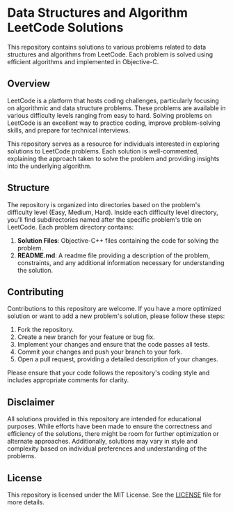 # Data Structures and Algorithm LeetCode Solutions

This repository contains solutions to various problems related to data structures and algorithms from LeetCode. Each problem is solved using efficient algorithms and implemented in Objective-C.

## Overview

LeetCode is a platform that hosts coding challenges, particularly focusing on algorithmic and data structure problems. These problems are available in various difficulty levels ranging from easy to hard. Solving problems on LeetCode is an excellent way to practice coding, improve problem-solving skills, and prepare for technical interviews.

This repository serves as a resource for individuals interested in exploring solutions to LeetCode problems. Each solution is well-commented, explaining the approach taken to solve the problem and providing insights into the underlying algorithm.

## Structure

The repository is organized into directories based on the problem's difficulty level (Easy, Medium, Hard). Inside each difficulty level directory, you'll find subdirectories named after the specific problem's title on LeetCode. Each problem directory contains:

1. **Solution Files**: Objective-C++ files containing the code for solving the problem.
2. **README.md**: A readme file providing a description of the problem, constraints, and any additional information necessary for understanding the solution.

## Contributing

Contributions to this repository are welcome. If you have a more optimized solution or want to add a new problem's solution, please follow these steps:

1. Fork the repository.
2. Create a new branch for your feature or bug fix.
3. Implement your changes and ensure that the code passes all tests.
4. Commit your changes and push your branch to your fork.
5. Open a pull request, providing a detailed description of your changes.

Please ensure that your code follows the repository's coding style and includes appropriate comments for clarity.

## Disclaimer

All solutions provided in this repository are intended for educational purposes. While efforts have been made to ensure the correctness and efficiency of the solutions, there might be room for further optimization or alternate approaches. Additionally, solutions may vary in style and complexity based on individual preferences and understanding of the problems.

## License

This repository is licensed under the MIT License. See the [LICENSE](LICENSE) file for more details.
